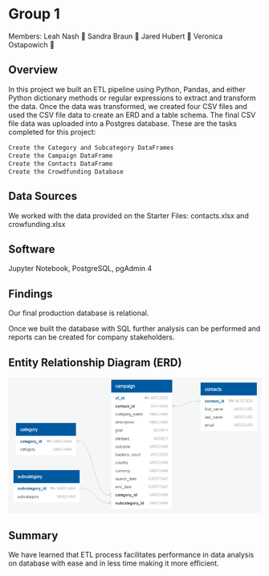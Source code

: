 # Group 1 
Members: Leah Nash 💎 Sandra Braun 💎 Jared Hubert 💎 Veronica Ostapowich 💎

## Overview
In this project we built an ETL pipeline using Python, Pandas, and either Python dictionary methods or regular expressions to extract and transform the data. Once the data was transformed, we created four CSV files and used the CSV file data to create an ERD and a table schema. The final CSV file data was uploaded into a Postgres database. These are the tasks completed for this project:

    Create the Category and Subcategory DataFrames
    Create the Campaign DataFrame
    Create the Contacts DataFrame
    Create the Crowdfunding Database

## Data Sources
We worked with the data provided on the Starter Files: contacts.xlsx and crowfunding.xlsx

## Software
Jupyter Notebook, PostgreSQL, pgAdmin 4

## Findings
Our final production database is relational. 

Once we built the database with SQL further analysis can be performed and reports can be created for company stakeholders.

## Entity Relationship Diagram (ERD)

![Entity Relationship Diagram (ERD)](Resources/ERD.png?raw=true)

## Summary
We have learned that ETL process facilitates performance in data analysis on database with ease and in less time making it more efficient.

